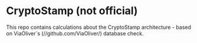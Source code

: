 # CryptoStamp (not official)
This repo contains calculations about the CryptoStamp architecture - based on ViaOliver´s (//github.com/ViaOliver/) database check.
